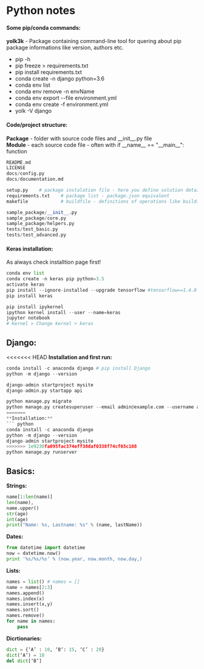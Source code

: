 # Python notes
#### Some pip/conda commands:
**yolk3k** - Package containing command-line tool for quering about pip package informations like version, authors etc.
- pip -h 
- pip freeze > requirements.txt
- pip install requirements.txt
- conda create -n django python=3.6
- conda env list
- conda env remove -n envName
- conda env export --file environment.yml
- conda env create -f environment.yml
- yolk -V django 

#### Code/project structure:
**Package** - folder with source code files and \_\_init\_\_.py file </br>
**Module** - each source code file - often with if \_\_name__ == "\_\_main\_\_": function
```python
README.md
LICENSE
docs/config.py
docs/documentation.md

setup.py	# package instalation file - here you define solution details e.g. version, author, manufacturer etc.
requirements.txt    # package list - package.json equivalent
makefile            # buildfile - definitions of operations like building, testing, cleaning etc.

sample_package/__init__.py
sample_package/core.py
sample_package/helpers.py
tests/test_basic.py
tests/test_advanced.py
```
#### Keras installation:
As always check installtion page first!

```python
conda env list
conda create -n keras pip python=3.5 
activate keras
pip install --ignore-installed --upgrade tensorflow #tensorflow==1.4.0
pip install keras

pip install ipykernel
ipython kernel install --user --name=keras
jupyter notebook
# Kernel > Change kernel > keras
```

## Django:
<<<<<<< HEAD
**Installation and first run:**
``` python
conda install -c anaconda django # pip install Django
python -m django --version

django-admin startproject mysite
django-admin.py startapp api

python manage.py migrate
python manage.py createsuperuser --email admin@example.com --username admin
=======
**Installation:**
``` python
conda install -c anaconda django
python -m django --version
django-admin startproject mysite
>>>>>>> 1e9230fa095fac374eff38daf0338f74cf03c108
python manage.py runserver
```

## Basics:
**Strings:**
```python
name[1:len(name)]   
len(name),          
name.upper()
str(age)            
int(age)            
print("Name: %s, Lastname: %s" % (name, lastName))
```
**Dates:**
```python
from datetime import datetime
now = datetime.now()
print '%s/%s/%s’ % (now.year, now.month, now.day,)
```
**Lists:**
```python
names = list() # names = []
name = names[2:3]
names.append()
names.index(x)
names.insert(x,y)
names.sort()
names.remove()
for name in names: 
    pass
```

**Dicrtionaries:**
```python
dict = {‘A’ : 10, ‘B‘: 15, ‘C’ : 20}
dict(‘A’) = 10
del dict[‘B’]
```
